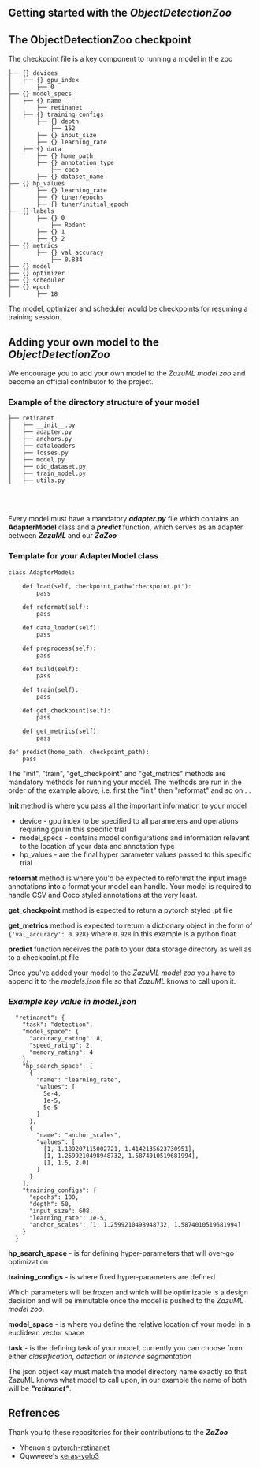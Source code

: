 ## Getting started with the ***ObjectDetectionZoo***

## The ObjectDetectionZoo checkpoint
The checkpoint file is a key component to running a model in the zoo
```
├── {} devices
│   ├── {} gpu_index
│       ├── 0
├── {} model_specs
│   ├── {} name
│       ├── retinanet
│   ├── {} training_configs
│       ├── {} depth
│           ├── 152
│       ├── {} input_size
│       ├── {} learning_rate
│   ├── {} data
│       ├── {} home_path
│       ├── {} annotation_type
│           ├── coco
│       ├── {} dataset_name
├── {} hp_values
│       ├── {} learning_rate
│       ├── {} tuner/epochs
│       ├── {} tuner/initial_epoch
├── {} labels
│       ├── {} 0
│           ├── Rodent
│       ├── {} 1
│       ├── {} 2
├── {} metrics
│       ├── {} val_accuracy
│           ├── 0.834
├── {} model
├── {} optimizer
├── {} scheduler
├── {} epoch
│       ├── 18
```
The model, optimizer and scheduler would be checkpoints for resuming a training session.




## Adding your own model to the ***ObjectDetectionZoo***
We encourage you to add your own model to the *ZazuML model zoo* and become an 
official contributor to the project. 

### Example of the directory structure of your model
```
├── retinanet
│   ├── __init__.py
│   ├── adapter.py
│   ├── anchors.py
│   ├── dataloaders
│   ├── losses.py
│   ├── model.py
│   ├── oid_dataset.py
│   ├── train_model.py
│   ├── utils.py
```
<br/><br/>    

Every model must have a mandatory ***adapter.py*** file which contains an **AdapterModel** 
class and a ***predict*** function, which serves as an adapter between ***ZazuML*** and our ***ZaZoo*** 

### Template for your AdapterModel class
```
class AdapterModel:

    def load(self, checkpoint_path='checkpoint.pt'):
        pass

    def reformat(self):
        pass

    def data_loader(self):
        pass

    def preprocess(self):
        pass

    def build(self):
        pass
        
    def train(self):
        pass
    
    def get_checkpoint(self):
        pass

    def get_metrics(self):
        pass

def predict(home_path, checkpoint_path):
    pass
```
The "init", "train", "get_checkpoint" and "get_metrics" methods are mandatory methods for running your model. 
The methods are run in the order of the example above, i.e. first the "init" then "reformat" and so on . . 

**Init** method is where you pass all the important information to your model 

- device - gpu index to be specified to all parameters and operations requiring gpu in this specific trial
- model_specs - contains model configurations and information relevant to the location of your data and annotation type
- hp_values - are the final hyper parameter values passed to this specific trial

**reformat** method is where you'd be expected to reformat the input image annotations into a format your
model can handle. Your model is required to handle CSV and Coco styled annotations at the very least.

**get_checkpoint** method is expected to return a pytorch styled .pt file

**get_metrics** method is expected to return a dictionary object in the form of `{'val_accuracy': 0.928}` 
where `0.928` in this example is a python float

**predict** function receives the path to your data storage directory as well as to a checkpoint.pt file

Once you've added your model to the *ZazuML model zoo* you have to append it to the 
*models.json* file so that *ZazuML* knows to call upon it. 

### *Example key value in model.json*

```
  "retinanet": {
    "task": "detection",
    "model_space": {
      "accuracy_rating": 8,
      "speed_rating": 2,
      "memory_rating": 4
    },
    "hp_search_space": [
      {
        "name": "learning_rate",
        "values": [
          5e-4,
          1e-5,
          5e-5
        ]
      },
      {
        "name": "anchor_scales",
        "values": [
          [1, 1.189207115002721, 1.4142135623730951],
          [1, 1.2599210498948732, 1.5874010519681994],
          [1, 1.5, 2.0]
        ]
      }
    ],
    "training_configs": {
      "epochs": 100,
      "depth": 50,
      "input_size": 608,
      "learning_rate": 1e-5,
      "anchor_scales": [1, 1.2599210498948732, 1.5874010519681994]
    }
  }
```

**hp_search_space** - is for defining hyper-parameters that will over-go optimization 

**training_configs** - is where fixed hyper-parameters are defined

Which parameters will be frozen and which will be optimizable is a design decision 
and will be immutable once the model is pushed to the *ZazuML model zoo*.

**model_space** - is where you define the relative location of your model in a euclidean vector space

**task** - is the defining task of your model, currently you can choose from either 
*classification*, *detection* or *instance segmentation*

The json object key must match the model directory name exactly so that
ZazuML knows what model to call upon, in our example the name of 
both will be ***"retinanet"***.

## Refrences
Thank you to these repositories for their contributions to the ***ZaZoo***

- Yhenon's [pytorch-retinanet](https://github.com/yhenon/pytorch-retinanet)
- Qqwweee's [keras-yolo3](https://github.com/qqwweee/keras-yolo3)